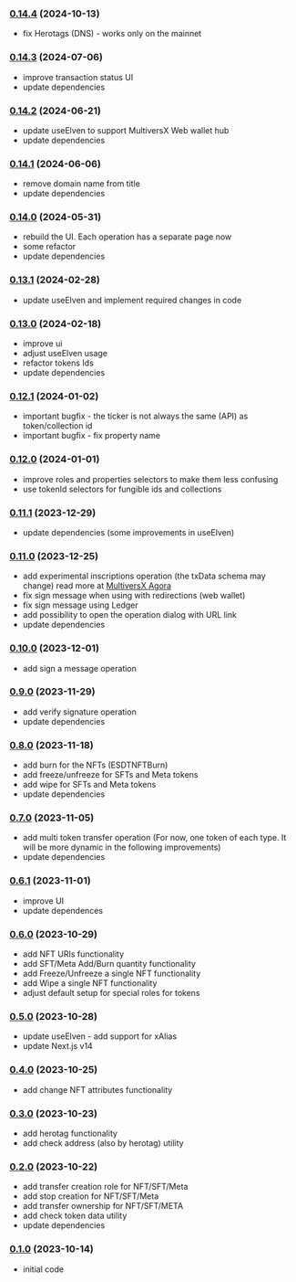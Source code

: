 ### [0.14.4](https://github.com/xdevguild/buildo.dev/releases/tag/v0.14.4) (2024-10-13)
- fix Herotags (DNS) - works only on the mainnet

### [0.14.3](https://github.com/xdevguild/buildo.dev/releases/tag/v0.14.3) (2024-07-06)
- improve transaction status UI
- update dependencies

### [0.14.2](https://github.com/xdevguild/buildo.dev/releases/tag/v0.14.2) (2024-06-21)
- update useElven to support MultiversX Web wallet hub
- update dependencies

### [0.14.1](https://github.com/xdevguild/buildo.dev/releases/tag/v0.14.1) (2024-06-06)
- remove domain name from title
- update dependencies

### [0.14.0](https://github.com/xdevguild/buildo.dev/releases/tag/v0.14.0) (2024-05-31)
- rebuild the UI. Each operation has a separate page now
- some refactor
- update dependencies

### [0.13.1](https://github.com/xdevguild/buildo.dev/releases/tag/v0.13.1) (2024-02-28)
- update useElven and implement required changes in code

### [0.13.0](https://github.com/xdevguild/buildo.dev/releases/tag/v0.13.0) (2024-02-18)
- improve ui
- adjust useElven usage
- refactor tokens Ids
- update dependencies

### [0.12.1](https://github.com/xdevguild/buildo.dev/releases/tag/v0.12.1) (2024-01-02)
- important bugfix - the ticker is not always the same (API) as token/collection id
- important bugfix - fix property name

### [0.12.0](https://github.com/xdevguild/buildo.dev/releases/tag/v0.12.0) (2024-01-01)
- improve roles and properties selectors to make them less confusing
- use tokenId selectors for fungible ids and collections

### [0.11.1](https://github.com/xdevguild/buildo.dev/releases/tag/v0.11.1) (2023-12-29)
- update dependencies (some improvements in useElven)

### [0.11.0](https://github.com/xdevguild/buildo.dev/releases/tag/v0.11.0) (2023-12-25)
- add experimental inscriptions operation (the txData schema may change) read more at [MultiversX Agora](https://agora.multiversx.com/t/a-guide-for-builders-on-how-to-properly-create-and-manage-inscriptions-on-multiversx/303)
- fix sign message when using with redirections (web wallet)
- fix sign message using Ledger
- add possibility to open the operation dialog with URL link
- update dependencies

### [0.10.0](https://github.com/xdevguild/buildo.dev/releases/tag/v0.10.0) (2023-12-01)
- add sign a message operation

### [0.9.0](https://github.com/xdevguild/buildo.dev/releases/tag/v0.9.0) (2023-11-29)
- add verify signature operation
- update dependencies

### [0.8.0](https://github.com/xdevguild/buildo.dev/releases/tag/v0.8.0) (2023-11-18)
- add burn for the NFTs (ESDTNFTBurn)
- add freeze/unfreeze for SFTs and Meta tokens
- add wipe for SFTs and Meta tokens
- update dependencies

### [0.7.0](https://github.com/xdevguild/buildo.dev/releases/tag/v0.7.0) (2023-11-05)
- add multi token transfer operation (For now, one token of each type. It will be more dynamic in the following improvements)
- update dependencies

### [0.6.1](https://github.com/xdevguild/buildo.dev/releases/tag/v0.6.1) (2023-11-01)
- improve UI
- update dependences

### [0.6.0](https://github.com/xdevguild/buildo.dev/releases/tag/v0.6.0) (2023-10-29)
- add NFT URIs functionality
- add SFT/Meta Add/Burn quantity functionality
- add Freeze/Unfreeze a single NFT functionality
- add Wipe a single NFT functionality
- adjust default setup for special roles for tokens

### [0.5.0](https://github.com/xdevguild/buildo.dev/releases/tag/v0.5.0) (2023-10-28)
- update useElven - add support for xAlias 
- update Next.js v14

### [0.4.0](https://github.com/xdevguild/buildo.dev/releases/tag/v0.4.0) (2023-10-25)
- add change NFT attributes functionality

### [0.3.0](https://github.com/xdevguild/buildo.dev/releases/tag/v0.3.0) (2023-10-23)
 - add herotag functionality
 - add check address (also by herotag) utility

### [0.2.0](https://github.com/xdevguild/buildo.dev/releases/tag/v0.2.0) (2023-10-22)
- add transfer creation role for NFT/SFT/Meta
- add stop creation for NFT/SFT/Meta
- add transfer ownership for NFT/SFT/META
- add check token data utility
- update dependencies

### [0.1.0](https://github.com/xdevguild/buildo.dev/releases/tag/v0.1.0) (2023-10-14)
- initial code
